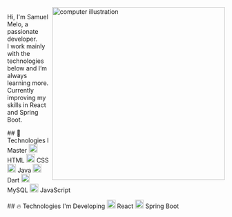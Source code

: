 <img src="https://raw.githubusercontent.com/MicaelliMedeiros/micaellimedeiros/master/image/computer-illustration.png" alt="computer illustration" min-width="400px" max-width="400px" width="400px" align="right">

<p align="left"> 
  Hi, I'm Samuel Melo, a passionate developer.<br>
  I work mainly with the technologies below and I’m always learning more.<br>
  Currently improving my skills in React and Spring Boot.
</p>

<p align="left">
  ## 🚀 Technologies I Master  
  <img src="https://cdn.jsdelivr.net/gh/devicons/devicon/icons/html5/html5-original.svg" width="20" height="20" alt="HTML5"/> HTML  
  <img src="https://cdn.jsdelivr.net/gh/devicons/devicon/icons/css3/css3-original.svg" width="20" height="20" alt="CSS3"/> CSS  
  <img src="https://cdn.jsdelivr.net/gh/devicons/devicon/icons/java/java-original.svg" width="20" height="20" alt="Java"/> Java  
  <img src="https://cdn.jsdelivr.net/gh/devicons/devicon/icons/dart/dart-original.svg" width="20" height="20" alt="Dart"/> Dart  
  <img src="https://cdn.jsdelivr.net/gh/devicons/devicon/icons/mysql/mysql-original.svg" width="20" height="20" alt="MySQL"/> MySQL  
  <img src="https://cdn.jsdelivr.net/gh/devicons/devicon/icons/javascript/javascript-original.svg" width="20" height="20" alt="JavaScript"/> JavaScript  
</p>

<p align="left">
  ## 🔥 Technologies I'm Developing  
  <img src="https://cdn.jsdelivr.net/gh/devicons/devicon/icons/react/react-original.svg" width="20" height="20" alt="React"/> React  
  <img src="https://cdn.jsdelivr.net/gh/devicons/devicon/icons/spring/spring-original.svg" width="20" height="20" alt="Spring Boot"/> Spring Boot  
</p>

